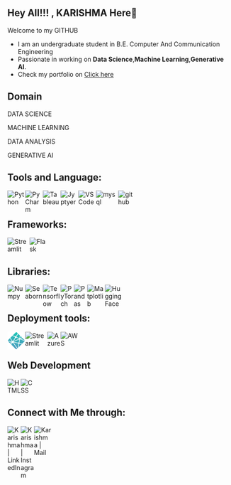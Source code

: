 ## Hey All!!! , KARISHMA Here👋

Welcome to my GITHUB

* I am an undergraduate student in B.E. Computer And Communication Engineering
* Passionate in working on **Data Science**,**Machine Learning**,**Generative AI**.
*  Check my portfolio on [Click here](linkedin.com/in/karishma-s-m-bbaa47243) 

## Domain
DATA SCIENCE

MACHINE LEARNING

DATA ANALYSIS

GENERATIVE AI

## Tools and Language:

<img align="left" alt="Python" width="40px" src="https://github.com/gilbarbara/logos/blob/main/logos/python.svg">
<img align="left" alt="PyCharm" width="40px" src="https://github.com/gilbarbara/logos/blob/main/logos/pycharm.svg">
<img align="left" alt="Tableau" width="40px" src="https://github.com/gilbarbara/logos/blob/main/logos/tableau-icon.svg">
<img align="left" alt="Jyptyer" width="40px" src="https://github.com/gilbarbara/logos/blob/main/logos/jupyter.svg">
<img align="left" alt="VS Code" width="40px"src="https://github.com/gilbarbara/logos/blob/main/logos/visual-studio-code.svg"/>
<img align="left" alt="mysql" width="50px" src="https://raw.githubusercontent.com/danielcranney/readme-generator/main/public/icons/skills/mysql-colored.svg" />
<img align="left" alt="github" width="40px"src="https://raw.githubusercontent.com/danielcranney/readme-generator/main/public/icons/skills/git-colored.svg"/>
<br/>
<br>

## Frameworks:
<img align="left" alt="Streamlit" width="50px" src="https://github.com/gilbarbara/logos/blob/main/logos/streamlit.svg" />
<img align="left" alt="Flask" width="40px" src="https://raw.githubusercontent.com/danielcranney/readme-generator/main/public/icons/skills/flask-colored.svg" />
<br/>
<br>

## Libraries:
<img align="left" alt="Numpy" width="40px" src="https://github.com/gilbarbara/logos/blob/main/logos/numpy.svg" />
<img align="left" alt="Seaborn" width="40px" src="https://github.com/gilbarbara/logos/blob/main/logos/seaborn-icon.svg" />
<img align="left" alt="Tensorflow" width="40px" src="https://github.com/gilbarbara/logos/blob/main/logos/tensorflow.svg" />
<img align="left" alt="PyTorch" width="30px" src="https://github.com/gilbarbara/logos/blob/main/logos/pytorch-icon.svg" />
<img align="left" alt="Pandas" width="30px" src="https://github.com/gilbarbara/logos/blob/main/logos/pandas-icon.svg" />
<img align="left" alt="Matplotlib" width="40px" src="https://github.com/gilbarbara/logos/blob/main/logos/matplotlib-icon.svg" />
<img align="left" alt="HuggingFace" width="40px" src="https://github.com/gilbarbara/logos/blob/main/logos/hugging-face-icon.svg" />
<br/>
<br>

## Deployment tools:
<img align="left" alt="Netlify" width="40px" src="https://github.com/gilbarbara/logos/blob/main/logos/netlify-icon.svg" />
<img align="left" alt="Streamlit" width="50px" src="https://github.com/gilbarbara/logos/blob/main/logos/streamlit.svg" />
<img align="left" alt="Azure" width="30px" src="https://github.com/gilbarbara/logos/blob/main/logos/microsoft-azure.svg" />
<img align="left" alt="AWS" width="40px" src="https://github.com/gilbarbara/logos/blob/main/logos/aws.svg" />
<br/>
<br>

## Web Development
<img align="left" alt="HTML" width="30px" src="https://github.com/gilbarbara/logos/blob/main/logos/html-5.svg" />
<img align="left" alt="CSS" width="30px" src="https://github.com/gilbarbara/logos/blob/main/logos/css-3.svg" />
<br/>
<br>

## Connect with Me through:

[<img align="left" alt="Karishma | LinkedIn" width="30px" src="https://cdn-icons-png.flaticon.com/512/174/174857.png" />][linkedin]
[<img align="left" alt="Karishma | Instagram" width="30px" src="https://github.com/gilbarbara/logos/blob/main/logos/instagram-icon.svg" />][instagram]
[<img align="left" alt="Karishma | Mail" width="39px" src="https://github.com/gilbarbara/logos/blob/main/logos/google-gmail.svg" />][Mail]

[linkedin]: https://www.linkedin.com/in/karishma-s-m-bbaa47243/?trk=opento_sprofile_details
[instagram]: https://www.instagram.com/karish._.zz/?hl=en
[Mail]: karishma.sm2021cce@sece.ac.in
<div>
<br/>
</div>
